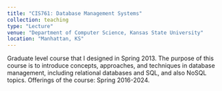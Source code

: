 ```yaml
---
title: "CIS761: Database Management Systems"
collection: teaching
type: "Lecture"
venue: "Department of Computer Science, Kansas State University"
location: "Manhattan, KS"
---
```


Graduate level course that I designed in Spring 2013. The purpose of this course is to introduce concepts, approaches, and techniques in database management, including relational databases and SQL, and also NoSQL topics. Offerings of the course: Spring 2016-2024. 
